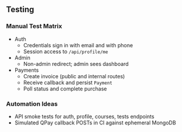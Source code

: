 ## Testing

### Manual Test Matrix

- Auth
  - Credentials sign in with email and with phone
  - Session access to `/api/profile/me`
- Admin
  - Non-admin redirect; admin sees dashboard
- Payments
  - Create invoice (public and internal routes)
  - Receive callback and persist `Payment`
  - Poll status and complete purchase

### Automation Ideas

- API smoke tests for auth, profile, courses, tests endpoints
- Simulated QPay callback POSTs in CI against ephemeral MongoDB


